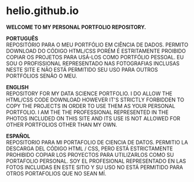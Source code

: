 # helio.github.io

<strong>WELCOME TO MY PERSONAL PORTFOLIO REPOSITORY.</strong><br>

<strong>PORTUGUÊS</strong> <br>
REPOSITÓRIO PARA O MEU PORTFÓLIO EM CIÊNCIA DE DADOS.
PERMITO DOWNLOAD DO CÓDIGO HTML/CSS PORÉM É ESTRITAMENTE PROIBIDO COPIAR OS PROJETOS PARA USÁ-LOS COMO PORTFÓLIO PESSOAL.
EU SOU O PROFISSIONAL REPRESENTADO NAS FOTOGRAFIAS INCLUSAS NESTE SITE E NÃO ESTÁ PERMITIDO SEU USO PARA OUTROS PORTFÓLIOS SENÃO O MEU.

<strong>ENGLISH</strong> <br>
REPOSITORY FOR MY DATA SCIENCE PORTFOLIO.
I DO ALLOW THE HTML/CSS CODE DOWNLOAD HOWEVER IT'S STRICTLY FORBIDDEN TO COPY THE PROJECTS IN ORDER TO USE THEM AS YOUR PERSONAL PORTFOLIO.
I AM THE THE PROFESSIONAL REPRESENTED IN THE PHOTOS INCLUDED ON THIS SITE AND ITS USE IS NOT ALLOWED FOR OTHER PORTFOLIOS OTHER THAN MY OWN.

<strong>ESPAÑOL</strong> <br>
REPOSITORIO PARA MI PORTAFOLIO DE CIENCIA DE DATOS.
PERMITIO LA DESCARGA DEL CÓDIGO HTML / CSS, PERO ESTÁ ESTRICTAMENTE PROHIBIDO COPIAR LOS PROYECTOS PARA UTILIZARLOS COMO SU PORTAFOLIO PERSONAL.
SOY EL PROFESIONAL REPRESENTADO EN LAS FOTOS INCLUIDAS EN ESTE SITIO Y SU USO NO ESTÁ PERMITIDO PARA OTROS PORTAFOLIOS QUE NO SEAN MÍ.
